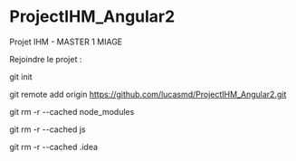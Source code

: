 # ProjectIHM_Angular2
Projet IHM - MASTER 1 MIAGE


Rejoindre le projet : 

git init

git remote add origin https://github.com/lucasmd/ProjectIHM_Angular2.git

git rm -r --cached node_modules

git rm -r --cached js

git rm -r --cached .idea
